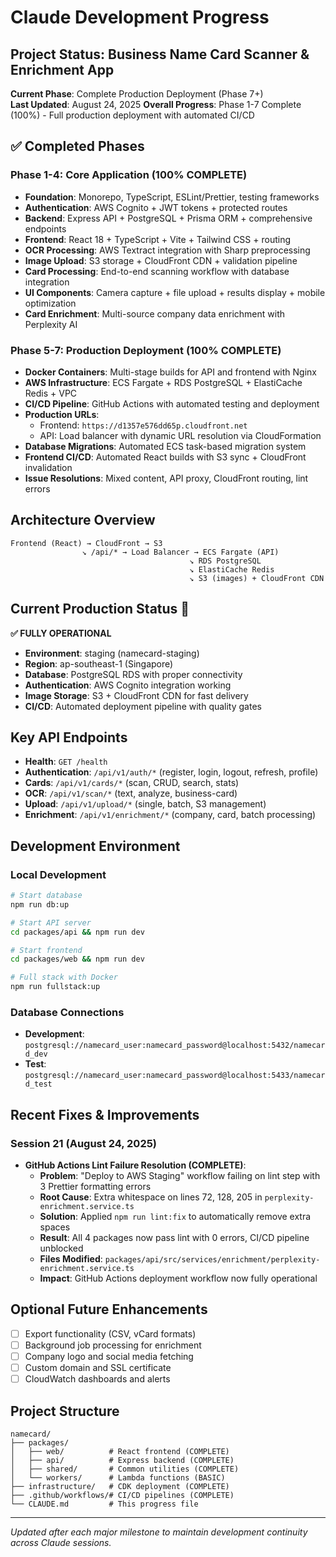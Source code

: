 # Claude Development Progress

## Project Status: Business Name Card Scanner & Enrichment App

**Current Phase**: Complete Production Deployment (Phase 7+)  
**Last Updated**: August 24, 2025
**Overall Progress**: Phase 1-7 Complete (100%) - Full production deployment with automated CI/CD

## ✅ Completed Phases

### Phase 1-4: Core Application (100% COMPLETE)
- **Foundation**: Monorepo, TypeScript, ESLint/Prettier, testing frameworks
- **Authentication**: AWS Cognito + JWT tokens + protected routes  
- **Backend**: Express API + PostgreSQL + Prisma ORM + comprehensive endpoints
- **Frontend**: React 18 + TypeScript + Vite + Tailwind CSS + routing
- **OCR Processing**: AWS Textract integration with Sharp preprocessing
- **Image Upload**: S3 storage + CloudFront CDN + validation pipeline
- **Card Processing**: End-to-end scanning workflow with database integration
- **UI Components**: Camera capture + file upload + results display + mobile optimization
- **Card Enrichment**: Multi-source company data enrichment with Perplexity AI

### Phase 5-7: Production Deployment (100% COMPLETE)
- **Docker Containers**: Multi-stage builds for API and frontend with Nginx
- **AWS Infrastructure**: ECS Fargate + RDS PostgreSQL + ElastiCache Redis + VPC
- **CI/CD Pipeline**: GitHub Actions with automated testing and deployment
- **Production URLs**:
  - Frontend: `https://d1357e576dd65p.cloudfront.net`
  - API: Load balancer with dynamic URL resolution via CloudFormation
- **Database Migrations**: Automated ECS task-based migration system
- **Frontend CI/CD**: Automated React builds with S3 sync + CloudFront invalidation
- **Issue Resolutions**: Mixed content, API proxy, CloudFront routing, lint errors

## Architecture Overview

```
Frontend (React) → CloudFront → S3
                ↘ /api/* → Load Balancer → ECS Fargate (API)
                                        ↘ RDS PostgreSQL
                                        ↘ ElastiCache Redis
                                        ↘ S3 (images) + CloudFront CDN
```

## Current Production Status 🚀

**✅ FULLY OPERATIONAL**
- **Environment**: staging (namecard-staging)
- **Region**: ap-southeast-1 (Singapore)
- **Database**: PostgreSQL RDS with proper connectivity
- **Authentication**: AWS Cognito integration working
- **Image Storage**: S3 + CloudFront CDN for fast delivery
- **CI/CD**: Automated deployment pipeline with quality gates

## Key API Endpoints

- **Health**: `GET /health`
- **Authentication**: `/api/v1/auth/*` (register, login, logout, refresh, profile)
- **Cards**: `/api/v1/cards/*` (scan, CRUD, search, stats)
- **OCR**: `/api/v1/scan/*` (text, analyze, business-card)
- **Upload**: `/api/v1/upload/*` (single, batch, S3 management)
- **Enrichment**: `/api/v1/enrichment/*` (company, card, batch processing)

## Development Environment

### Local Development
```bash
# Start database
npm run db:up

# Start API server
cd packages/api && npm run dev

# Start frontend
cd packages/web && npm run dev

# Full stack with Docker
npm run fullstack:up
```

### Database Connections
- **Development**: `postgresql://namecard_user:namecard_password@localhost:5432/namecard_dev`
- **Test**: `postgresql://namecard_user:namecard_password@localhost:5433/namecard_test`

## Recent Fixes & Improvements

### Session 21 (August 24, 2025)
- **GitHub Actions Lint Failure Resolution (COMPLETE)**:
  - **Problem**: "Deploy to AWS Staging" workflow failing on lint step with 3 Prettier formatting errors
  - **Root Cause**: Extra whitespace on lines 72, 128, 205 in `perplexity-enrichment.service.ts`  
  - **Solution**: Applied `npm run lint:fix` to automatically remove extra spaces
  - **Result**: All 4 packages now pass lint with 0 errors, CI/CD pipeline unblocked
  - **Files Modified**: `packages/api/src/services/enrichment/perplexity-enrichment.service.ts`
  - **Impact**: GitHub Actions deployment workflow now fully operational

## Optional Future Enhancements
- [ ] Export functionality (CSV, vCard formats)
- [ ] Background job processing for enrichment  
- [ ] Company logo and social media fetching
- [ ] Custom domain and SSL certificate
- [ ] CloudWatch dashboards and alerts

## Project Structure
```
namecard/
├── packages/
│   ├── web/          # React frontend (COMPLETE)
│   ├── api/          # Express backend (COMPLETE)  
│   ├── shared/       # Common utilities (COMPLETE)
│   └── workers/      # Lambda functions (BASIC)
├── infrastructure/   # CDK deployment (COMPLETE)
├── .github/workflows/# CI/CD pipelines (COMPLETE)
└── CLAUDE.md         # This progress file
```

---

*Updated after each major milestone to maintain development continuity across Claude sessions.*